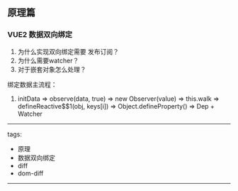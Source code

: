 ## 原理篇

### VUE2 数据双向绑定

1. 为什么实现双向绑定需要 发布订阅？
2. 为什么需要watcher？
3. 对于嵌套对象怎么处理？

绑定数据主流程：

1. initData => observe(data, true) => new Observer(value) => this.walk => defineReactive$$1(obj, keys[i]) =>  Object.defineProperty() => Dep + Watcher















---
tags:
  - 原理
  - 数据双向绑定
  - diff
  - dom-diff
---
